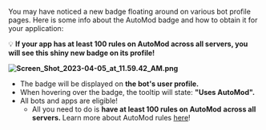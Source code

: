 <p>You may have noticed a new badge floating around on various bot profile pages. Here is some info about the AutoMod badge and how to obtain it for your application:</p>
<p class="callout">💡 <strong>If your app has at least 100 rules on AutoMod across all servers, you will see this shiny new badge on its profile!</strong></p>
<p class="wysiwyg-text-align-center"><strong><img src="https://support-dev.discord.com/hc/article_attachments/13847246838551" alt="Screen_Shot_2023-04-05_at_11.59.42_AM.png"></strong></p>
<ul>
    <li>The badge will be displayed on <strong>the bot's user profile.</strong>
    </li>
    <li>When hovering over the badge, the tooltip will state: <strong>"Uses AutoMod".</strong>
    </li>
    <li>All bots and apps are eligible!
        <ul>
            <li>All you need to do is <strong>have at least 100 rules on AutoMod</strong> <strong>across all servers. </strong>Learn more about AutoMod rules <a href="https://discord.com/developers/docs/resources/auto-moderation" target="_self">here</a>!</li>
        </ul>
    </li>
</ul>